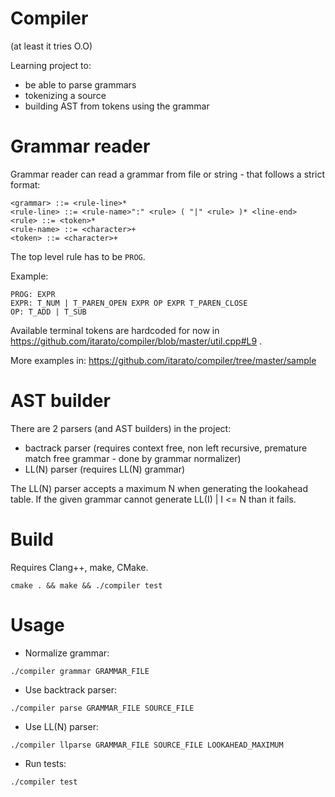 # Compiler

(at least it tries O.O)

Learning project to:
- be able to parse grammars
- tokenizing a source
- building AST from tokens using the grammar

# Grammar reader

Grammar reader can read a grammar from file or string - that follows a strict format:

```
<grammar> ::= <rule-line>*
<rule-line> ::= <rule-name>":" <rule> ( "|" <rule> )* <line-end>
<rule> ::= <token>*
<rule-name> ::= <character>+
<token> ::= <character>+
```

The top level rule has to be `PROG`.

Example:

```
PROG: EXPR
EXPR: T_NUM | T_PAREN_OPEN EXPR OP EXPR T_PAREN_CLOSE
OP: T_ADD | T_SUB
```

Available terminal tokens are hardcoded for now in https://github.com/itarato/compiler/blob/master/util.cpp#L9 .

More examples in: https://github.com/itarato/compiler/tree/master/sample

# AST builder

There are 2 parsers (and AST builders) in the project:

- bactrack parser (requires context free, non left recursive, premature match free grammar - done by grammar normalizer)
- LL(N) parser (requires LL(N) grammar)

The LL(N) parser accepts a maximum N when generating the lookahead table. If the given grammar cannot generate LL(I) | I <= N than it fails.

# Build

Requires Clang++, make, CMake.

```
cmake . && make && ./compiler test
```

# Usage

- Normalize grammar:

`./compiler grammar GRAMMAR_FILE`

- Use backtrack parser:

`./compiler parse GRAMMAR_FILE SOURCE_FILE`

- Use LL(N) parser:

`./compiler llparse GRAMMAR_FILE SOURCE_FILE LOOKAHEAD_MAXIMUM`

- Run tests:

`./compiler test`
